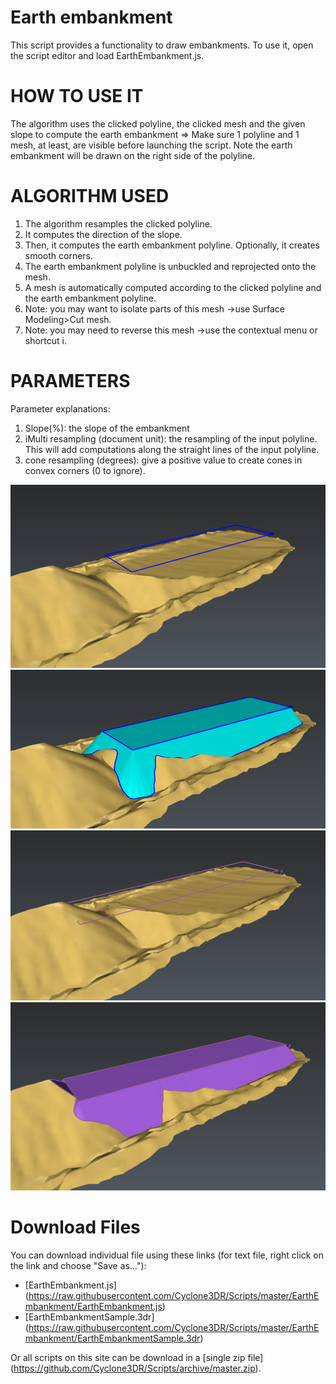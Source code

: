 # Earth embankment
This script provides a functionality to draw embankments.
To use it, open the script editor and load EarthEmbankment.js.

# HOW TO USE IT
The algorithm uses the clicked polyline, the clicked mesh and the given slope to compute the earth embankment => Make sure 1 polyline and 1 mesh, at least, are visible before launching the script. Note the earth embankment will be drawn on the right side of the polyline.

# ALGORITHM USED
1. The algorithm resamples the clicked polyline.
2. It computes the direction of the slope.
3. Then, it computes the earth embankment polyline. Optionally, it creates smooth corners.
4. The earth embankment polyline is unbuckled and reprojected onto the mesh.
5. A mesh is automatically computed according to the clicked polyline and the earth embankment polyline.
6. Note: you may want to isolate parts of this mesh ->use Surface Modeling>Cut mesh.
7. Note: you may need to reverse this mesh ->use the contextual menu or shortcut i.

# PARAMETERS
Parameter explanations:
1. Slope(%): the slope of the embankment
2. iMulti resampling (document unit): the resampling of the input polyline. This will add computations along the straight lines of the input polyline.
3. cone resampling (degrees): give a positive value to create cones in convex corners (0 to ignore). 

![alt text](https://raw.githubusercontent.com/Cyclone3DR/Scripts/master/EarthEmbankment/Screenshot1.png "screenshot1")
![alt text](https://raw.githubusercontent.com/Cyclone3DR/Scripts/master/EarthEmbankment/Screenshot2.png "screenshot2")
![alt text](https://raw.githubusercontent.com/Cyclone3DR/Scripts/master/EarthEmbankment/Screenshot3.png "screenshot3")
![alt text](https://raw.githubusercontent.com/Cyclone3DR/Scripts/master/EarthEmbankment/Screenshot4.png "screenshot4")

# Download Files

You can download individual file using these links (for text file, right click on the link and choose "Save as..."):

- [EarthEmbankment.js] (https://raw.githubusercontent.com/Cyclone3DR/Scripts/master/EarthEmbankment/EarthEmbankment.js)
- [EarthEmbankmentSample.3dr] (https://raw.githubusercontent.com/Cyclone3DR/Scripts/master/EarthEmbankment/EarthEmbankmentSample.3dr)

Or all scripts on this site can be download in a [single zip file] (https://github.com/Cyclone3DR/Scripts/archive/master.zip).